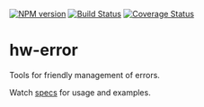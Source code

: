 [![NPM version](https://badge.fury.io/js/hw-error.svg)](http://badge.fury.io/js/hw-error)
[![Build Status](https://travis-ci.org/openhoat/hw-error.png?branch=master)](https://travis-ci.org/openhoat/hw-error)
[![Coverage Status](https://coveralls.io/repos/openhoat/hw-error/badge.svg?branch=master&service=github)](https://coveralls.io/github/openhoat/hw-error?branch=master)

# hw-error

Tools for friendly management of errors.

Watch [specs](spec) for usage and examples.